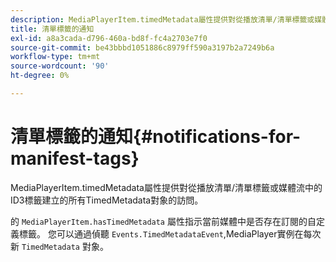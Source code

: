 ```yaml
---
description: MediaPlayerItem.timedMetadata屬性提供對從播放清單/清單標籤或媒體流中的ID3標籤建立的所有TimedMetadata對象的訪問。
title: 清單標籤的通知
exl-id: a8a3cada-d796-460a-bd8f-fc4a2703e7f0
source-git-commit: be43bbbd1051886c8979ff590a3197b2a7249b6a
workflow-type: tm+mt
source-wordcount: '90'
ht-degree: 0%

---
```


# 清單標籤的通知{#notifications-for-manifest-tags}

MediaPlayerItem.timedMetadata屬性提供對從播放清單/清單標籤或媒體流中的ID3標籤建立的所有TimedMetadata對象的訪問。

<!--<a id="section_9A22F6F1EA1F4F0C9E0C7687D12AA4AA"></a>-->

的 `MediaPlayerItem.hasTimedMetadata` 屬性指示當前媒體中是否存在訂閱的自定義標籤。 您可以通過偵聽 `Events.TimedMetadataEvent`,MediaPlayer實例在每次新 `TimedMetadata` 對象。
